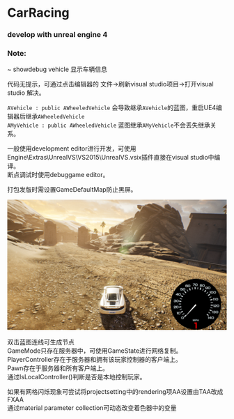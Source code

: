 # CarRacing
### develop with unreal engine 4

### Note:  
~	showdebug vehicle  显示车辆信息  

代码无提示，可通过点击编辑器的 文件->刷新visual studio项目->打开visual studio  解决。  

`AVehicle : public AWheeledVehicle` 会导致继承`AVehicle`的蓝图，重启UE4编辑器后继承`AWheeledVehicle`  
`AMyVehicle : public AWheeledVehicle` 蓝图继承`AMyVehicle`不会丢失继承关系。  

一般使用development editor进行开发，可使用Engine\Extras\UnrealVS\VS2015\UnrealVS.vsix插件直接在visual studio中编译。  
断点调试时使用debuggame editor。  

打包发版时需设置GameDefaultMap防止黑屏。  

<img class="shadow" src="./1.png" width="1000">  


双击蓝图连线可生成节点  
GameMode只存在服务器中，可使用GameState进行网络复制。  
PlayerController存在于服务器和拥有该玩家控制器的客户端上。  
Pawn存在于服务器和所有客户端上。  
通过IsLocalController()判断是否是本地控制玩家。  

如果有网格闪烁现象可尝试将projectsetting中的rendering项AA设置由TAA改成FXAA  
通过material parameter collection可动态改变着色器中的变量  